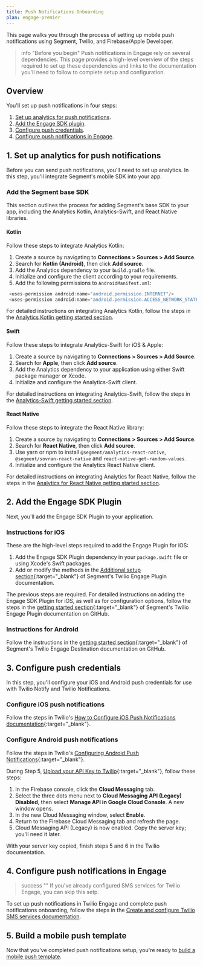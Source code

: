 ```yaml
---
title: Push Notifications Onboarding
plan: engage-premier
---
```


This page walks you through the process of setting up mobile push notifications using Segment, Twilio, and Firebase/Apple Developer.

> info "Before you begin"
> Push notifications in Engage rely on several dependencies. This page provides a high-level overview of the steps required to set up these dependencies and links to the documentation you'll need to follow to complete setup and configuration. 

## Overview

You'll set up push notifications in four steps:

1. [Set up analytics for push notifications](#1-set-up-analytics-for-push-notifications).
2. [Add the Engage SDK plugin](#2-add-the-engage-sdk-plugin).
3. [Configure push credentials](#3-configure-push-credentials).
4. [Configure push notifications in Engage](#4-configure-push-notifications-in-engage).

## 1. Set up analytics for push notifications

Before you can send push notifications, you'll need to set up analytics. In this step, you'll integrate Segment's mobile SDK into your app.

### Add the Segment base SDK

This section outlines the process for adding Segment's base SDK to your app, including the Analytics Kotlin, Analytics-Swift, and React Native libraries.

#### Kotlin

Follow these steps to integrate Analytics Kotlin:

1. Create a source by navigating to **Connections > Sources > Add Source**.
2. Search for **Kotlin (Android)**, then click **Add source**.
3. Add the Analytics dependency to your `build.gradle` file.
4. Initialize and configure the client according to your requirements.
5. Add the following permissions to `AndroidManifest.xml`:

```java
 <uses-permission android:name="android.permission.INTERNET"/>
 <uses-permission android:name="android.permission.ACCESS_NETWORK_STATE"/>

```

For detailed instructions on integrating Analytics Kotlin, follow the steps in the [Analytics Kotlin getting started section](/docs/connections/sources/catalog/libraries/mobile/kotlin-android#getting-started).


#### Swift

Follow these steps to integrate Analytics-Swift for iOS & Apple:

1. Create a source by navigating to **Connections > Sources > Add Source**.
2. Search for **Apple**, then click **Add source**.
3. Add the Analytics dependency to your application using either Swift package manager or Xcode.
4. Initialize and configure the Analytics-Swift client.

For detailed instructions on integrating Analytics-Swift, follow the steps in the [Analytics-Swift getting started section](/docs/connections/sources/catalog/libraries/mobile/apple#getting-started).

#### React Native

Follow these steps to integrate the React Native library:

1. Create a source by navigating to **Connections > Sources > Add Source**.
2. Search for **React Native**, then click **Add source**.
3. Use yarn or npm to install `@segment/analytics-react-native`, `@segment/sovran-react-native` and `react-native-get-random-values`.
4. Initialize and configure the Analytics React Native client.

For detailed instructions on integrating Analytics for React Native, follow the steps in the [Analytics for React Native getting started section](/docs/connections/sources/catalog/libraries/mobile/react-native#getting-started). 

## 2. Add the Engage SDK Plugin

Next, you'll add the Engage SDK Plugin to your application. 

### Instructions for iOS

These are the high-level steps required to add the Engage Plugin for iOS:

1. Add the Engage SDK Plugin dependency in your `package.swift` file or using Xcode's Swift packages.
2. Add or modify the methods in the [Additional setup section](https://github.com/segment-integrations/analytics-swift-engage#additional-setup){:target="_blank"} of Segment's Twilio Engage Plugin documentation.

The previous steps are required. For detailed instructions on adding the Engage SDK Plugin for iOS, as well as for configuration options, follow the steps in the [getting started section](https://github.com/segment-integrations/analytics-swift-engage#getting-started){:target="_blank"} of Segment's Twilio Engage Plugin documentation on GitHub.


### Instructions for Android

Follow the instructions in the [getting started section](https://github.com/segment-integrations/analytics-kotlin-engage#getting-started){:target="_blank"} of Segment's Twilio Engage Destination documentation on GitHub.


## 3. Configure push credentials

In this step, you'll configure your iOS and Android push credentials for use with Twilio Notify and Twilio Notifications.  

### Configure iOS push notifications

Follow the steps in Twilio's [How to Configure iOS Push Notifications documentation](https://www.twilio.com/docs/notify/configure-ios-push-notifications){:target="_blank"}.

### Configure Android push notifications 

Follow the steps in Twilio's [Configuring Android Push Notifications](https://www.twilio.com/docs/notify/configure-android-push-notifications){:target="_blank"}.

During Step 5, [Upload your API Key to Twilio](https://www.twilio.com/docs/notify/configure-android-push-notifications#step-5-upload-your-api-key-to-twilio){:target="_blank"}, follow these steps:

1. In the Firebase console, click the **Cloud Messaging** tab.
2. Select the three dots menu next to **Cloud Messaging API (Legacy) Disabled**, then select **Manage API in Google Cloud Console**. A new window opens.
3. In the new Cloud Messaging window, select **Enable**.
4. Return to the Firebase Cloud Messaging tab and refresh the page.
5. Cloud Messaging API (Legacy) is now enabled. Copy the server key; you'll need it later.

With your server key copied, finish steps 5 and 6 in the Twilio documentation.

## 4. Configure push notifications in Engage

> success ""
> If you've already configured SMS services for Twilio Engage, you can skip this setp.

To set up push notifications in Twilio Engage and complete push notifications onboarding, follow the steps in the [Create and configure Twilio SMS services documentation](/docs/engage/onboarding/#stage-3-create-and-configure-twilio-sms-services).

## 5. Build a mobile push template

Now that you've completed push notifications setup, you're ready to [build a mobile push template](/docs/engage/content/mobile-push/).